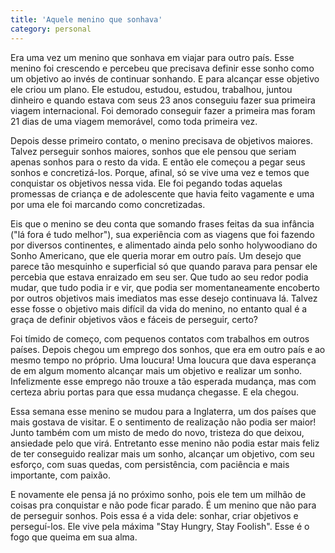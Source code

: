 ```yaml
---
title: 'Aquele menino que sonhava'
category: personal
---
```

Era uma vez um menino que sonhava em viajar para outro país. Esse menino foi crescendo e percebeu que precisava definir esse sonho como um objetivo ao invés de continuar sonhando. E para alcançar esse objetivo ele criou um plano. Ele estudou, estudou, estudou, trabalhou, juntou dinheiro e quando estava com seus 23 anos conseguiu fazer sua primeira viagem internacional. Foi demorado conseguir fazer a primeira mas foram 21 dias de uma viagem memorável, como toda primeira vez.

Depois desse primeiro contato, o menino precisava de objetivos maiores. Talvez perseguir sonhos maiores, sonhos que ele pensou que seriam apenas sonhos para o resto da vida. E então ele começou a pegar seus sonhos e concretizá-los. Porque, afinal, só se vive uma vez e temos que conquistar os objetivos nessa vida. Ele foi pegando todas aquelas promessas de criança e de adolescente que havia feito vagamente e uma por uma ele foi marcando como concretizadas.

Eis que o menino se deu conta que somando frases feitas da sua infância ("lá fora é tudo melhor"), sua experiência com as viagens que foi fazendo por diversos continentes, e alimentado ainda pelo sonho holywoodiano do Sonho Americano, que ele queria morar em outro país. Um desejo que parece tão mesquinho e superficial só que quando parava para pensar ele percebia que estava enraizado em seu ser. Que tudo ao seu redor podia mudar, que tudo podia ir e vir, que podia ser momentaneamente encoberto por outros objetivos mais imediatos mas esse desejo continuava lá. Talvez esse fosse o objetivo mais difícil da vida do menino, no entanto qual é a graça de definir objetivos vãos e fáceis de perseguir, certo?

Foi tímido de começo, com pequenos contatos com trabalhos em outros países. Depois chegou um emprego dos sonhos, que era em outro país e ao mesmo tempo no próprio. Uma loucura! Uma loucura que dava esperança de em algum momento alcançar mais um objetivo e realizar um sonho. Infelizmente esse emprego não trouxe a tão esperada mudança, mas com certeza abriu portas para que essa mudança chegasse. E ela chegou.

Essa semana esse menino se mudou para a Inglaterra, um dos países que mais gostava de visitar. E o sentimento de realização não podia ser maior! Junto também com um misto de medo do novo, tristeza do que deixou, ansiedade pelo que virá. Entretanto esse menino não podia estar mais feliz de ter conseguido realizar mais um sonho, alcançar um objetivo, com seu esforço, com suas quedas, com persistência, com paciência e mais importante, com paixão.

E novamente ele pensa já no próximo sonho, pois ele tem um milhão de coisas pra conquistar e não pode ficar parado. É um menino que não para de perseguir sonhos. Pois essa é a vida dele: sonhar, criar objetivos e perseguí-los. Ele vive pela máxima "Stay Hungry, Stay Foolish". Esse é o fogo que queima em sua alma.
